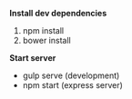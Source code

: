 <b>Install dev dependencies</b>
<ol>
	<li>npm install</li>
	<li>bower install</li>
</ol>

<b>Start server</b>
<ul>
	<li>gulp serve (development)</li>
	<li>npm start (express server)</li>
</ul>
